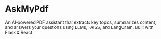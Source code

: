 # AskMyPdf
An AI-powered PDF assistant that extracts key topics, summarizes content, and answers your questions using LLMs, FAISS, and LangChain. Built with Flask &amp; React.
